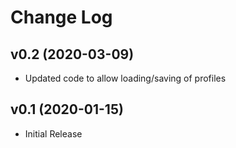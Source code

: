 Change Log
==========

## v0.2 (2020-03-09)

- Updated code to allow loading/saving of profiles

## v0.1 (2020-01-15)

- Initial Release
